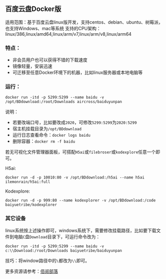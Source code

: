 ## 百度云盘Docker版

适用范围：基于百度云盘linux版开发，支持centos、debian、ubuntu、树莓派，也支持Windows、mac等系统
支持的CPU架构：linux/386,linux/amd64,linux/arm/v7,linux/arm/v8,linux/arm64

### 特点：

- 非会员用户也可以获得不错的下载速度
- 镜像轻量，安装迅速
- 可迁移至任意Docker环境下的机器，比如linux服务器或本地电脑等

### 运行：

```
docker run -itd -p 5299:5299 --name baidu -v /opt/BDdownload:/root/Downloads aircross/baiduyunpan
```

说明：

- 若要改端口号，比如要改成`2020`，可修改`5299:5299`为`2020:5299`
- 宿主机挂载目录为`/opt/BDdownload`
- 运行日志查看命令：`docker logs baidu`
- 删除容器：`docker rm -f baidu`

若无可视化文件管理器面板，可搭配`H5ai`或`filebroser`或`kodexplore`任意一个即可。

H5ai:

```
docker run -d -p 10010:80 -v /opt/BDdownload:/h5ai --name h5ai ilemonrain/h5ai:full
```

Kodexplore:

```
docker run -d -p 999:80 --name kodexplorer -v /opt/BDdownload:/code baiyuetribe/kodexplorer
```

### 其它设备

linux系统按上述操作即可，windows系统下，需要修改挂载路径，比如要下载文件到电脑`C`盘`Download`目录下，可运行命令改为：

```
docker run -itd -p 5299:5299 --name baidu -v c:\\Download:/root/Downloads baiyuetribe/baiduyunpan
```

技巧：将window路径中的`\`都改为`\\`即可。

更多资源请参考：[佰阅部落](https://baiyue.one)

